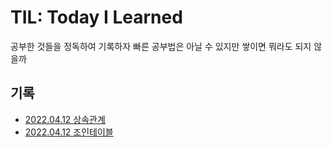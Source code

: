 # TIL:  Today I Learned
공부한 것들을 정독하여 기록하자 빠른 공부법은 아닐 수 있지만 쌓이면 뭐라도 되지 않을까
## 기록
- [2022.04.12 상속관계](./JPA/상속관계.md)
- [2022.04.12 조인테이블](./JPA/조인%20테이블.md)